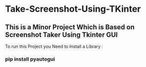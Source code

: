 # Take-Screenshot-Using-TKinter

<h2>This is a Minor Project Which is Based on Screenshot Taker Using Tkinter GUI </h2>

To run this Project you Need to Install a Library : 

<h3> pip install pyautogui </h3>
